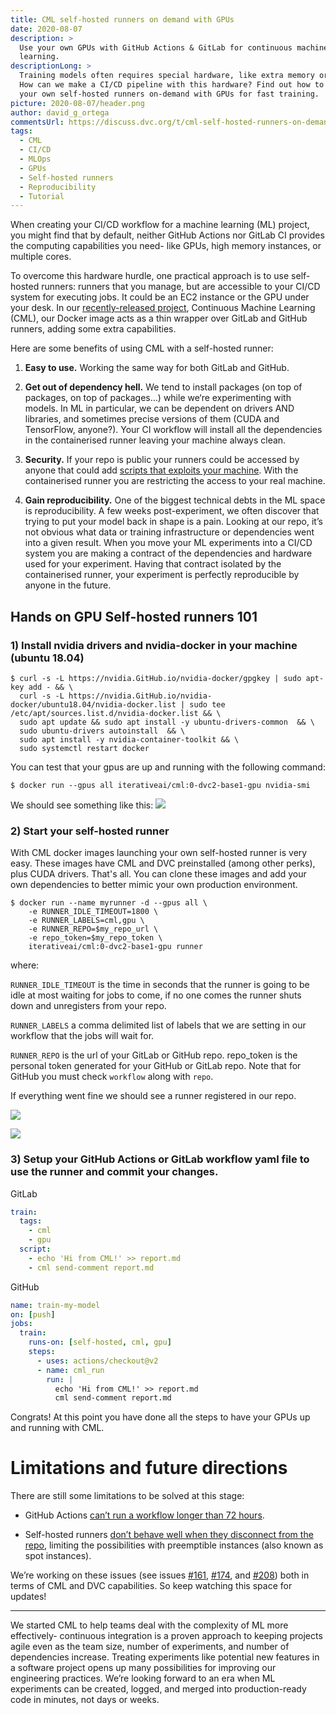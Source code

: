 ```yaml
---
title: CML self-hosted runners on demand with GPUs
date: 2020-08-07
description: >
  Use your own GPUs with GitHub Actions & GitLab for continuous machine
  learning.
descriptionLong: >
  Training models often requires special hardware, like extra memory or GPUs.
  How can we make a CI/CD pipeline with this hardware? Find out how to set up
  your own self-hosted runners on-demand with GPUs for fast training.
picture: 2020-08-07/header.png
author: david_g_ortega
commentsUrl: https://discuss.dvc.org/t/cml-self-hosted-runners-on-demand-with-gpus/462
tags:
  - CML
  - CI/CD
  - MLOps
  - GPUs
  - Self-hosted runners
  - Reproducibility
  - Tutorial
---
```


When creating your CI/CD workflow for a machine learning (ML) project, you might
find that by default, neither GitHub Actions nor GitLab CI provides the
computing capabilities you need- like GPUs, high memory instances, or multiple
cores.

To overcome this hardware hurdle, one practical approach is to use self-hosted
runners: runners that you manage, but are accessible to your CI/CD system for
executing jobs. It could be an EC2 instance or the GPU under your desk. In our
[recently-released project](https://dvc.org/blog/cml-release), Continuous
Machine Learning (CML), our Docker image acts as a thin wrapper over GitLab and
GitHub runners, adding some extra capabilities.

Here are some benefits of using CML with a self-hosted runner:

1.  **Easy to use.** Working the same way for both GitLab and GitHub.

2.  **Get out of dependency hell.** We tend to install packages (on top of
    packages, on top of packages…) while we‘re experimenting with models. In ML
    in particular, we can be dependent on drivers AND libraries, and sometimes
    precise versions of them (CUDA and TensorFlow, anyone?). Your CI workflow
    will install all the dependencies in the containerised runner leaving your
    machine always clean.

3.  **Security.** If your repo is public your runners could be accessed by
    anyone that could add
    [scripts that exploits your machine](https://docs.github.com/en/actions/hosting-your-own-runners/about-self-hosted-runners#self-hosted-runner-security-with-public-repositories).
    With the containerised runner you are restricting the access to your real
    machine.

4.  **Gain reproducibility.** One of the biggest technical debts in the ML space
    is reproducibility. A few weeks post-experiment, we often discover that
    trying to put your model back in shape is a pain. Looking at our repo, it’s
    not obvious what data or training infrastructure or dependencies went into a
    given result. When you move your ML experiments into a CI/CD system you are
    making a contract of the dependencies and hardware used for your experiment.
    Having that contract isolated by the containerised runner, your experiment
    is perfectly reproducible by anyone in the future.

## Hands on GPU Self-hosted runners 101

### 1) Install nvidia drivers and nvidia-docker in your machine (ubuntu 18.04)

```dvc
$ curl -s -L https://nvidia.GitHub.io/nvidia-docker/gpgkey | sudo apt-key add - && \
  curl -s -L https://nvidia.GitHub.io/nvidia-docker/ubuntu18.04/nvidia-docker.list | sudo tee /etc/apt/sources.list.d/nvidia-docker.list && \
  sudo apt update && sudo apt install -y ubuntu-drivers-common  && \
  sudo ubuntu-drivers autoinstall  && \
  sudo apt install -y nvidia-container-toolkit && \
  sudo systemctl restart docker
```

You can test that your gpus are up and running with the following command:

```dvc
$ docker run --gpus all iterativeai/cml:0-dvc2-base1-gpu nvidia-smi
```

We should see something like this:
![](../uploads/images/2020-08-07/nvidia-smi-output.png)

### 2) Start your self-hosted runner

With CML docker images launching your own self-hosted runner is very easy. These
images have CML and DVC preinstalled (among other perks), plus CUDA drivers.
That's all. You can clone these images and add your own dependencies to better
mimic your own production environment.

```dvc
$ docker run --name myrunner -d --gpus all \
    -e RUNNER_IDLE_TIMEOUT=1800 \
    -e RUNNER_LABELS=cml,gpu \
    -e RUNNER_REPO=$my_repo_url \
    -e repo_token=$my_repo_token \
    iterativeai/cml:0-dvc2-base1-gpu runner
```

where:

`RUNNER_IDLE_TIMEOUT` is the time in seconds that the runner is going to be idle
at most waiting for jobs to come, if no one comes the runner shuts down and
unregisters from your repo.

`RUNNER_LABELS` a comma delimited list of labels that we are setting in our
workflow that the jobs will wait for.

`RUNNER_REPO` is the url of your GitLab or GitHub repo. repo_token is the
personal token generated for your GitHub or GitLab repo. Note that for GitHub
you must check `workflow` along with `repo`.

If everything went fine we should see a runner registered in our repo.

![](../uploads/images/2020-08-07/registered-cml-runner-github.png)

![](../uploads/images/2020-08-07/registered-cml-runner-gitlab.png)

### 3) Setup your GitHub Actions or GitLab workflow yaml file to use the runner and commit your changes.

GitLab

```yaml
train:
  tags:
    - cml
    - gpu
  script:
    - echo 'Hi from CML!' >> report.md
    - cml send-comment report.md
```

GitHub

```yaml
name: train-my-model
on: [push]
jobs:
  train:
    runs-on: [self-hosted, cml, gpu]
    steps:
      - uses: actions/checkout@v2
      - name: cml_run
        run: |
          echo 'Hi from CML!' >> report.md
          cml send-comment report.md
```

Congrats! At this point you have done all the steps to have your GPUs up and
running with CML.

# Limitations and future directions

There are still some limitations to be solved at this stage:

- GitHub Actions
  [can’t run a workflow longer than 72 hours](https://docs.github.com/en/actions/getting-started-with-github-actions/about-github-actions#usage-limits).

- Self-hosted runners
  [don’t behave well when they disconnect from the repo](https://GitLab.com/GitLab-org/GitLab/-/issues/229851#note_390371734),
  limiting the possibilities with preemptible instances (also known as spot
  instances).

We’re working on these issues (see issues
[#161](https://github.com/iterative/cml/issues/161),
[#174](https://github.com/iterative/cml/issues/174), and
[#208](https://github.com/iterative/cml/issues/208)) both in terms of CML and
DVC capabilities. So keep watching this space for updates!

<hr />

We started CML to help teams deal with the complexity of ML more effectively-
continuous integration is a proven approach to keeping projects agile even as
the team size, number of experiments, and number of dependencies increase.
Treating experiments like potential new features in a software project opens up
many possibilities for improving our engineering practices. We’re looking
forward to an era when ML experiments can be created, logged, and merged into
production-ready code in minutes, not days or weeks.
